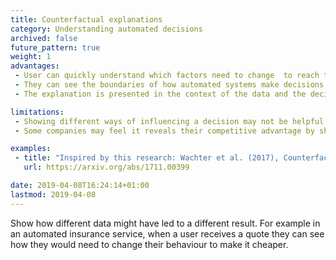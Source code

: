 ```yaml
---
title: Counterfactual explanations
category: Understanding automated decisions
archived: false
future_pattern: true
weight: 1
advantages:
 - User can quickly understand which factors need to change  to reach the result they want
 - They can see the boundaries of how automated systems make decisions
 - The explanation is presented in the context of the data and the decision so it’s easier to understand how they relate

limitations:
 - Showing different ways of influencing a decision may not be helpful if users are not in a position to change any of the factors that lead to it
 - Some companies may feel it reveals their competitive advantage by showing detail about how automated systems make decisions

examples:
 - title: "Inspired by this research: Wachter et al. (2017), Counterfactual Explanations without Opening the Black Box: Automated Decisions and the GDPR"
   url: https://arxiv.org/abs/1711.00399

date: 2019-04-08T16:24:14+01:00
lastmod: 2019-04-08
---
```

Show how different data might have led to a different result. For example in an automated insurance service, when a user receives a quote they can see how they would need to change their behaviour to make it cheaper.
